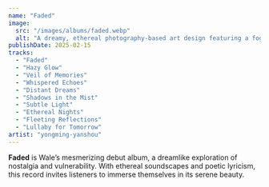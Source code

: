 ```yaml
---
name: "Faded"
image:
  src: "/images/albums/faded.webp"
  alt: "A dreamy, ethereal photography-based art design featuring a foggy meadow at sunrise with soft pastel hues of lavender and blue, and a faint glowing horizon."
publishDate: 2025-02-15
tracks:
  - "Faded"
  - "Hazy Glow"
  - "Veil of Memories"
  - "Whispered Echoes"
  - "Distant Dreams"
  - "Shadows in the Mist"
  - "Subtle Light"
  - "Ethereal Nights"
  - "Fleeting Reflections"
  - "Lullaby for Tomorrow"
artist: "yongming-yanshou"
---
```


**Faded** is Wale’s mesmerizing debut album, a dreamlike exploration of nostalgia and vulnerability. With ethereal soundscapes and poetic lyricism, this record invites listeners to immerse themselves in its serene beauty.
